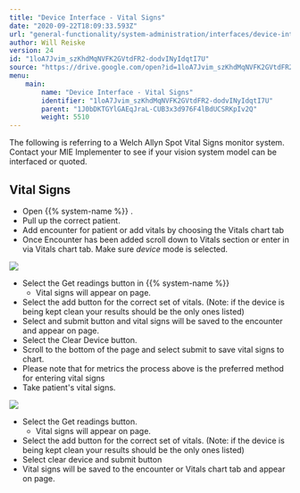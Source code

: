 ```yaml
---
title: "Device Interface - Vital Signs"
date: "2020-09-22T18:09:33.593Z"
url: "general-functionality/system-administration/interfaces/device-interface-vital-signs.html"
author: Will Reiske
version: 24
id: "1loA7Jvim_szKhdMqNVFK2GVtdFR2-dodvINyIdqtI7U"
source: "https://drive.google.com/open?id=1loA7Jvim_szKhdMqNVFK2GVtdFR2-dodvINyIdqtI7U"
menu:
    main:
        name: "Device Interface - Vital Signs"
        identifier: "1loA7Jvim_szKhdMqNVFK2GVtdFR2-dodvINyIdqtI7U"
        parent: "1J0bDKTGYlGAEqJraL-CUB3x3d976F4lBdUCSRKpIv2Q"
        weight: 5510
---
```

The following is referring to a Welch Allyn Spot Vital Signs monitor system. Contact your MIE Implementer to see if your vision system model can be interfaced or quoted.

## Vital Signs

* Open {{% system-name %}} .
* Pull up the correct patient.
* Add encounter for patient or add vitals by choosing the Vitals chart tab
* Once Encounter has been added scroll down to Vitals section or enter in via Vitals chart tab. Make sure <em>device</em> mode is selected.

![](device-interface-vital-signs.images/image1.png)

* Select the Get readings button in {{% system-name %}}
    * Vital signs will appear on page.
* Select the add button for the correct set of vitals. (Note: if the device is being kept clean your results should be the only ones listed)
* Select and submit button and vital signs will be saved to the encounter and appear on page.
* Select the Clear Device button.
* Scroll to the bottom of the page and select submit to save vital signs to chart.
* Please note that for metrics the process above is the preferred method for entering vital signs
* Take patient's vital signs.

![](device-interface-vital-signs.images/image2.png)

* Select the Get readings button.
    * Vital signs will appear on page.
* Select the add button for the correct set of vitals. (Note: if the device is being kept clean your results should be the only ones listed)
* Select clear device and submit button
* Vital signs will be saved to the encounter or Vitals chart tab and appear on page.
